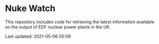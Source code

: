 # Nuke Watch

This repository includes code for retrieving the latest information available on the output of EDF nuclear power plants in the UK.

Last updated: 2021-05-06 05:09